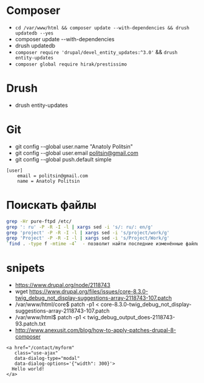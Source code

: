 # Composer
  * `cd /var/www/html && composer update --with-dependencies && drush updatedb --yes`
  * composer update --with-dependencies
  * drush updatedb
  * `composer require 'drupal/devel_entity_updates:^3.0'` && `drush entity-updates `
  * `composer global require hirak/prestissimo`

# Drush
  * drush entity-updates

# Git
  * git config --global user.name "Anatoly Politsin"
  * git config --global user.email politsin@gmail.com
  * git config --global push.default simple
```
[user]
	email = politsin@gmail.com
	name = Anatoly Politsin
```

# Поискать файлы
```sh
grep -Hr pure-ftpd /etc/
grep ': ru' -P -R -I -l | xargs sed -i 's/: ru/: en/g'
grep 'project' -P -R -I -l | xargs sed -i 's/project/work/g'
grep 'Project' -P -R -I -l | xargs sed -i 's/Project/Work/g'
`find . -type f -mtime -4`  - позволит найти последние изменённые файлы за последние 4 дня в текущей папке.

```

# snipets
* https://www.drupal.org/node/2118743
* wget https://www.drupal.org/files/issues/core-8.3.0-twig_debug_not_display-suggestions-array-2118743-107.patch
* /var/www/html/core$ patch -p1 < core-8.3.0-twig_debug_not_display-suggestions-array-2118743-107.patch
* /var/www/html$ patch -p1 < twig_debug_output_does-2118743-93.patch.txt
* http://www.anexusit.com/blog/how-to-apply-patches-drupal-8-composer

```
<a href="/contact/myform"
   class="use-ajax"
   data-dialog-type="modal"
   data-dialog-options='{"width": 300}'>
  Hello world!
</a>
```
